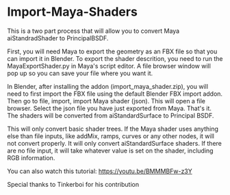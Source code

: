 # Import-Maya-Shaders

This is a two part process that will allow you to convert Maya aiStandradShader to PrincipalBSDF.

First, you will need Maya to export the geometry as an FBX file so that you can import it in Blender.
To export the shader descrition, you need to run the MayaExportShader.py in Maya's script editor. A file browser window will pop up so you can save your file where you want it.

In Blender, after installing the addon (import_maya_shader.zip), you will need to first import the FBX file using the default Blender FBX import addon. Then go to file, import, import Maya shader (json). This will open a file browser. Select the json file you have just exported from Maya. That's it. The shaders will be converted from aiStandardSurface to Principal BSDF.

This will only convert basic shader trees. If the Maya shader uses anything else than file inputs, like addMix, ramps, curves or any other nodes, it will not convert properly. It will only convert aiStandardSurface shaders. If there are no file input, it will take whatever value is set on the shader, including RGB information.

You can also watch this tutorial: https://youtu.be/BMMMBFw-z3Y

Special thanks to Tinkerboi for his contribution
